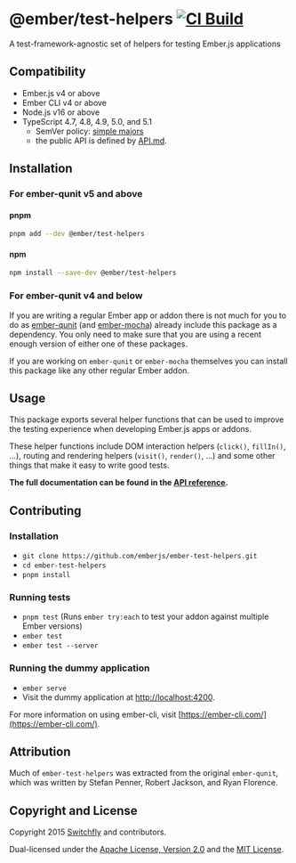 @ember/test-helpers [![CI Build](https://github.com/emberjs/ember-test-helpers/actions/workflows/ci-build.yml/badge.svg)](https://github.com/emberjs/ember-test-helpers/actions/workflows/ci-build.yml)
==============================================================================

A test-framework-agnostic set of helpers for testing Ember.js applications

Compatibility
------------------------------------------------------------------------------

- Ember.js v4 or above
- Ember CLI v4 or above
- Node.js v16 or above
- TypeScript 4.7, 4.8, 4.9, 5.0, and 5.1
  - SemVer policy: [simple majors](https://www.semver-ts.org/#simple-majors)
  - the public API is defined by [API.md](./API.md).


Installation
------------------------------------------------------------------------------
### For ember-qunit v5 and above

#### pnpm
```bash
pnpm add --dev @ember/test-helpers
```

#### npm
```bash
npm install --save-dev @ember/test-helpers
```

### For ember-qunit v4 and below
If you are writing a regular Ember app or addon there is not much for you to
do as [ember-qunit](https://github.com/emberjs/ember-qunit) (and
[ember-mocha](https://github.com/emberjs/ember-mocha)) already include this
package as a dependency. You only need to make sure that you are using a
recent enough version of either one of these packages.

If you are working on `ember-qunit` or `ember-mocha` themselves you can
install this package like any other regular Ember addon. 


Usage
------------------------------------------------------------------------------

This package exports several helper functions that can be used to improve
the testing experience when developing Ember.js apps or addons.

These helper functions include DOM interaction helpers (`click()`, `fillIn()`,
...), routing and rendering helpers (`visit()`, `render()`, ...) and some
other things that make it easy to write good tests.

**The full documentation can be found in the [API reference](API.md).**


Contributing
------------------------------------------------------------------------------

### Installation

* `git clone https://github.com/emberjs/ember-test-helpers.git`
* `cd ember-test-helpers`
* `pnpm install`

### Running tests

* `pnpm test` (Runs `ember try:each` to test your addon against multiple Ember versions)
* `ember test`
* `ember test --server`

### Running the dummy application

* `ember serve`
* Visit the dummy application at [http://localhost:4200](http://localhost:4200).

For more information on using ember-cli, visit [https://ember-cli.com/](https://ember-cli.com/).


Attribution
------------------------------------------------------------------------------

Much of `ember-test-helpers` was extracted from the original `ember-qunit`,
which was written by Stefan Penner, Robert Jackson, and Ryan Florence.


Copyright and License
------------------------------------------------------------------------------

Copyright 2015 [Switchfly](https://github.com/switchfly) and contributors.

Dual-licensed under the [Apache License, Version 2.0](./APACHE-LICENSE) and
the [MIT License](./MIT-LICENSE).
